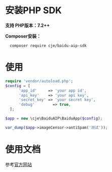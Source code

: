 # 安装PHP SDK

**支持 PHP版本：7.2++**

**Composer安装：**

```
  composer require cje/baidu-aip-sdk
```
# 使用

```php
require 'vendor/autoload.php';
$config = [
      'app_id'     => 'your app id',
      'api_key'    => 'your api key',
      'secret_key' => 'your secret key',
      'debug'        => true,
  ];

$app = new \cje\BaiduAIP\BaiduApp($config);

var_dump($app->imageCensor->antiSpam('测试'));
```

# 使用文档

参考[官方网站](http://ai.baidu.com/docs#/Begin/top)

